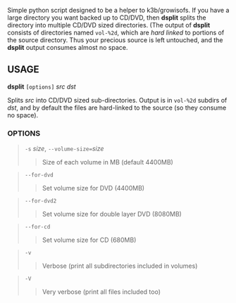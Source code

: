 Simple python script designed to be a helper to k3b/growisofs. If you have a large directory you want backed up to CD/DVD, then **dsplit** splits the directory into multiple CD/DVD sized directories. (The output of **dsplit** consists of directories named `vol-%2d`, which are _hard linked_ to portions of the source directory. Thus your precious source is left untouched, and the **dsplit** output consumes almost no space.

## USAGE ##
**dsplit** `[options]` _src_ _dst_

Splits _src_ into CD/DVD sized sub-directories. Output is in `vol-%2d` subdirs of _dst_, and by default the files are hard-linked to the source (so they consume no space).

### OPTIONS ###
> `-s` _size_, `--volume-size=`_size_
> > Size of each volume in MB (default 4400MB)

> `--for-dvd`
> > Set volume size for DVD (4400MB)

> `--for-dvd2`
> > Set volume size for double layer DVD (8080MB)

> `--for-cd`
> > Set volume size for CD (680MB)

> `-v`
> > Verbose (print all subdirectories included in volumes)

> `-V`
> > Very verbose (print all files included too)
